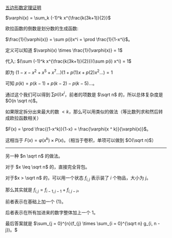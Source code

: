 [五边形数定理证明](https://blog.csdn.net/visit_world/article/details/52734860)

$\varphi(x) = \sum_k (-1)^k x^{\frac{k(3k+1)}{2}}$

欧拉函数的倒数是划分数的生成函数:

$\frac{1}{\varphi(x)} = \sum p(i)x^i = \prod \frac{1}{1-x^i}$。

定义可以知道 $\varphi(x) \times \frac{1}{\varphi(x)} = 1$

代入: $(\sum (-1)^k x^{\frac{k(3k+1)}{2}})(\sum p(i) x^i) = 1$

即为 $(1-x-x^2+x^5+x^7...)(1+p(1)x+p(2)x^2...)=1$

可知 $p(k) = p(k-1)+p(k-2)-p(k-5)...$。

通过这个我们可以得到 $\sum p(i)x^i$，前者的项数是 $\sqrt n$ 的，所以总体复杂度是 $O(n \sqrt n)$。

如果限定拆分出来最大的数 $<k$，那么可以用类似的做法（等比数列求和然后转成欧拉函数相关）

$F(x) = \prod \frac{(1-x^k)}{1-x} = \frac{\varphi(x ^ k)}{\varphi(x)}$。

这相当于 $F(x) = \varphi(x^k) \times P(x)$。（相当于卷积，单项可以做到 $O(\sqrt n)$）

---

另一种 $n \sqrt n$ 的做法。

对于 $x \leq \sqrt n$ 的，直接完全背包。

对于$x > \sqrt n$ 的，可以用一个状态 $f_{i,j}$ 表示装了 $i$ 个物品，大小为 $j$。

那么其实就是 $f_{i, j} = f_{i-1,j-1} + f_{i,j-i}$。

前者表示在基础上加一个 $\{1\}$。

后者表示在所有加进来的数字整体加上一个 1。

最后答案就是 $\sum_{j = 0}^{n}(f_{j} \times \sum_{i = 0}^{\sqrt n} g_{i, n - j})。$

